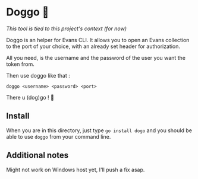 # Doggo 🐶

*This tool is tied to this project's context (for now)*

Doggo is an helper for Evans CLI.
It allows you to open an Evans collection to the port of your choice, with an already set header for authorization.


All you need, is the username and the password of the user you want the token from.

Then use doggo like that :

`doggo <username> <password> <port>`

There u (dog)go ! 🐶


## Install

When you are in this directory, just type `go install dogo` and you should be able to use `doggo` from your command line.


## Additional notes

Might not work on Windows host yet, I'll push a fix asap.